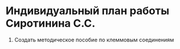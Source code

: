 # Индивидуальный план работы Сиротинина С.С.

            
1. Создать методическое пособие по клеммовым соединениям
                 


